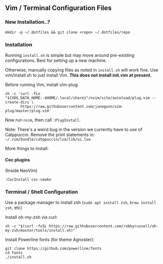 ## Vim / Terminal Configuration Files

### New Installation..?

`mkdir -p ~/.dotfiles && git clone <repo> ~/.dotfiles/repo`

### Installation

Running `install.sh` is simple but may move around pre-existing configurations. Best for setting up a new machine.

Otherwise, manually copying files as noted in `install.sh` will work fine. Use vim/install.sh to just install Vim. **This does not install init.vim at present.**

Before running Vim, install vim-plug:

```
sh -c 'curl -fLo "${XDG_DATA_HOME:-$HOME/.local/share}"/nvim/site/autoload/plug.vim --create-dirs \
       https://raw.githubusercontent.com/junegunn/vim-plug/master/plug.vim'
```

Now run `nvim`, then call `:PlugInstall`.

Note: There's a weird bug in the version we currently have to use of Catppuccin. Remove the print statements in:
`~/.vim/bundle/catppuccin/lua/lib/ui.lua`

More things to install:

#### Coc plugins

(Inside NeoVim)
```
:CocInstall coc-cmake
```

### Terminal / Shell Configuration

Use a package manager to install zsh (`sudo apt install zsh`, `brew install zsh`, etc)

Install oh-my-zsh via curl:

`sh -c "$(curl -fsSL https://raw.githubusercontent.com/robbyrussell/oh-my-zsh/master/tools/install.sh)"`

Install Powerline fonts (for theme Agnoster):

```
git clone https://github.com/powerline/fonts
cd fonts
./install.sh
```
